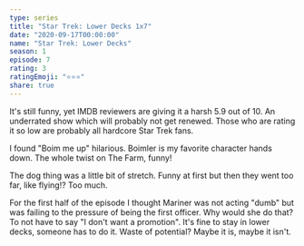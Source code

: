 ```yaml
---
type: series
title: "Star Trek: Lower Decks 1x7"
date: "2020-09-17T00:00:00"
name: "Star Trek: Lower Decks"
season: 1
episode: 7
rating: 3
ratingEmoji: "⭐️⭐️⭐️"
share: true
---
```


It's still funny, yet IMDB reviewers are giving it a harsh 5.9 out of 10. An underrated show which will probably not get renewed. Those who are rating it so low are probably all hardcore Star Trek fans.

I found "Boim me up" hilarious. Boimler is my favorite character hands down. The whole twist on The Farm, funny!

The dog thing was a little bit of stretch. Funny at first but then they went too far, like flying!? Too much.

For the first half of the episode I thought Mariner was not acting "dumb" but was failing to the pressure of being the first officer. Why would she do that? To not have to say "I don't want a promotion". It's fine to stay in lower decks, someone has to do it. Waste of potential? Maybe it is, maybe it isn't.

